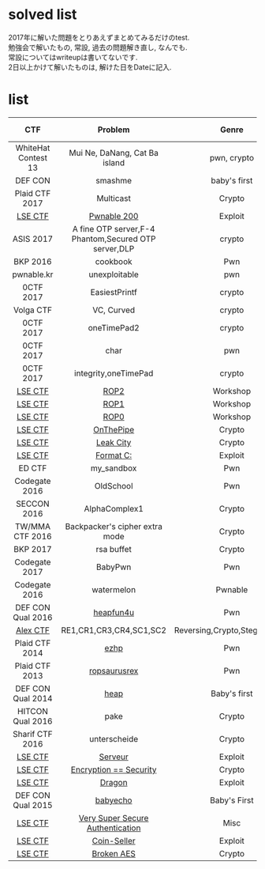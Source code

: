 # solved list
2017年に解いた問題をとりあえずまとめてみるだけのtest.  
勉強会で解いたもの, 常設, 過去の問題解き直し, なんでも.  
常設についてはwriteupは書いてないです.  
2日以上かけて解いたものは, 解けた日をDateに記入.

# list
| CTF        | Problem     | Genre        | Write-up |Date        |
|:----------:|:-----------:|:------------:|:-----------:|:------------:|
|WhiteHat Contest 13|Mui Ne, DaNang, Cat Ba island|pwn, crypto|[link](http://kyuri.hatenablog.jp/entry/2017/05/29/163224)|2017/5/28|
|DEF CON|smashme|baby's first|[link](http://kyuri.hatenablog.jp/entry/2017/05/01/1143320)|2017/4/30|
|Plaid CTF 2017|Multicast|Crypto|ToDo|2017/4/22|
|[LSE CTF](https://ctf.lse.epita.fr/ex/)|[Pwnable 200](https://ctf.lse.epita.fr/ex/52/)|Exploit|None|2017/4/17|
|ASIS 2017|A fine OTP server,F-4 Phantom,Secured OTP server,DLP|crypto|[link](http://kyuri.hatenablog.jp/entry/2017/04/09/224913)|2017/4/9|
|BKP 2016|cookbook|Pwn|[link](http://kyuri.hatenablog.jp/entry/2017/03/31/194025)|2017/3/31|
|pwnable.kr|unexploitable|pwn|None|2017/3/30|
|0CTF 2017|EasiestPrintf|crypto|[link](http://kyuri.hatenablog.jp/entry/2017/03/29/181114)|2017/3/29|
|Volga CTF|VC, Curved|crypto|[link](http://kyuri.hatenablog.jp/entry/2017/03/28/133258)|2017/3/26|
|0CTF 2017|oneTimePad2|crypto|[ToDo]()|2017/3/23|
|0CTF 2017|char|pwn|[link](http://kyuri.hatenablog.jp/entry/2017/03/29/180828)|2017/3/21|
|0CTF 2017|integrity,oneTimePad|crypto|[link](http://kyuri.hatenablog.jp/entry/2017/03/20/110926)|2017/3/20|
|[LSE CTF](https://ctf.lse.epita.fr/ex/)|[ROP2](https://ctf.lse.epita.fr/ex/74/)|Workshop|None|2017/3/14|
|[LSE CTF](https://ctf.lse.epita.fr/ex/)|[ROP1](https://ctf.lse.epita.fr/ex/73/)|Workshop|None|2017/3/14|
|[LSE CTF](https://ctf.lse.epita.fr/ex/)|[ROP0](https://ctf.lse.epita.fr/ex/72/)|Workshop|None|2017/3/14|
|[LSE CTF](https://ctf.lse.epita.fr/ex/)|[OnThePipe](https://ctf.lse.epita.fr/ex/59/)|Crypto|None|2017/3/14|
|[LSE CTF](https://ctf.lse.epita.fr/ex/)|[Leak City](https://ctf.lse.epita.fr/ex/58/)|Crypto|None|2017/3/13|
|[LSE CTF](https://ctf.lse.epita.fr/ex/)|[Format C:](https://ctf.lse.epita.fr/ex/5/)|Exploit|None|2017/3/12|
|ED CTF|my_sandbox|Pwn|[link](http://kyuri.hatenablog.jp/entry/2017/03/12/140543)|2017/3/12|
|Codegate 2016|OldSchool|Pwn|[link](http://kyuri.hatenablog.jp/entry/2017/03/10/185357)|2017/3/10|
|SECCON 2016|AlphaComplex1|Crypto|[link](http://kyuri.hatenablog.jp/entry/2017/03/06/212843)|2017/3/6|
|TW/MMA CTF 2016|Backpacker's cipher extra mode|Crypto|[link](http://kyuri.hatenablog.jp/entry/2017/02/28/163238)|2017/2/28|
|BKP 2017|rsa buffet|Crypto|[link](https://github.com/iero-kyuri/ctf/tree/master/writeup/bkp2017/rsa-buffet)|2017/2/27|
|Codegate 2017|BabyPwn|Pwn|[link](https://github.com/iero-kyuri/ctf/tree/master/writeup/codegate2017/BabyPwn)|2017/2/10|
|Codegate 2016|watermelon|Pwnable|[link](https://github.com/iero-kyuri/ctf/tree/master/writeup/codegate2016/watermelon)|2017/2/9|
|DEF CON Qual 2016|[heapfun4u](https://github.com/ctfs/write-ups-2016/tree/master/def-con-ctf-qualifiers-2016/pwn/heapfun4u)|Pwn|[link](https://github.com/iero-kyuri/ctf/tree/master/writeup/defcon2016/heapfun4u)|2017/2/9|
|[Alex CTF](https://ctf.oddcoder.com/)|RE1,CR1,CR3,CR4,SC1,SC2|Reversing,Crypto,Stegano,PPC|None|2017/2/6|
|Plaid CTF 2014|[ezhp](https://github.com/ctfs/write-ups-2014/blob/master/plaid-ctf-2014/ezhp/README.md)|Pwn|[link](https://github.com/iero-kyuri/ctf/tree/master/writeup/plaid2014)|2017/1/29|
|Plaid CTF 2013|[ropsaurusrex](http://shell-storm.org/repo/CTF/PlaidCTF-2013/Pwnable/ropasaurusrex-200/)|Pwn|[link](https://github.com/iero-kyuri/ctf/tree/master/writeup/plaid2013/ropsaurusrex)|2017/1/27|
|DEF CON Qual 2014|[heap](https://github.com/ctfs/write-ups-2014/blob/master/def-con-ctf-qualifier-2014/heap/README.md)|Baby's first|[link](https://github.com/iero-kyuri/ctf/tree/master/writeup/defcon2014/heap)|2017/1/25|
|HITCON Qual 2016|pake|Crypto|[link](https://github.com/iero-kyuri/ctf/tree/master/writeup/hitcon2016/pake)|2017/1/25|
|Sharif CTF 2016|unterscheide|Crypto|[link](https://github.com/iero-kyuri/ctf/tree/master/writeup/sharif2016/unterscheide)|2017/1/18|
|[LSE CTF](https://ctf.lse.epita.fr/ex/)|[Serveur](https://ctf.lse.epita.fr/ex/38/)|Exploit|None|2017/1/17|
|[LSE CTF](https://ctf.lse.epita.fr/ex/)|[Encryption == Security](https://ctf.lse.epita.fr/ex/16/)|Crypto|None|2017/1/16|
|[LSE CTF](https://ctf.lse.epita.fr/ex/)|[Dragon](https://ctf.lse.epita.fr/ex/43/)|Exploit|None|2017/1/15|
|DEF CON Qual 2015|[babyecho](https://github.com/ctfs/write-ups-2015/blob/master/defcon-qualifier-ctf-2015/babys-first/babyecho/README.md)|Baby's First|None|2017/1/15|
|[LSE CTF](https://ctf.lse.epita.fr/ex/)|[Very Super Secure Authentication](https://ctf.lse.epita.fr/ex/10/)|Misc|None|2017/1/14|
|[LSE CTF](https://ctf.lse.epita.fr/ex/)|[Coin-Seller](https://ctf.lse.epita.fr/ex/37/)|Exploit|None|2017/1/14|
|[LSE CTF](https://ctf.lse.epita.fr/ex/)|[Broken AES](https://ctf.lse.epita.fr/ex/25/)|Crypto|None|2017/1/13|
